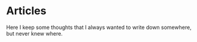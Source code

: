 # Articles

Here I keep some thoughts that I always wanted to write down somewhere, but never knew where.
